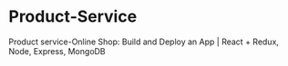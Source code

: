 # Product-Service
Product service-Online Shop: Build and Deploy an App | React + Redux, Node, Express, MongoDB
